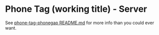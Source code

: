 Phone Tag (working title) - Server
=========

See [phone-tag-phonegap README.md](https://github.com/RebootJeff/phone-tag-phonegap/blob/master/README.md) for more info than you could ever want.

